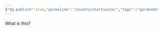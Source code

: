 ```yaml
---
{"dg-publish":true,"permalink":"/assets/startseite/","tags":["gardenEntry"],"created":"2025-07-04T20:54:29.945+02:00"}
---
```


What is this?
